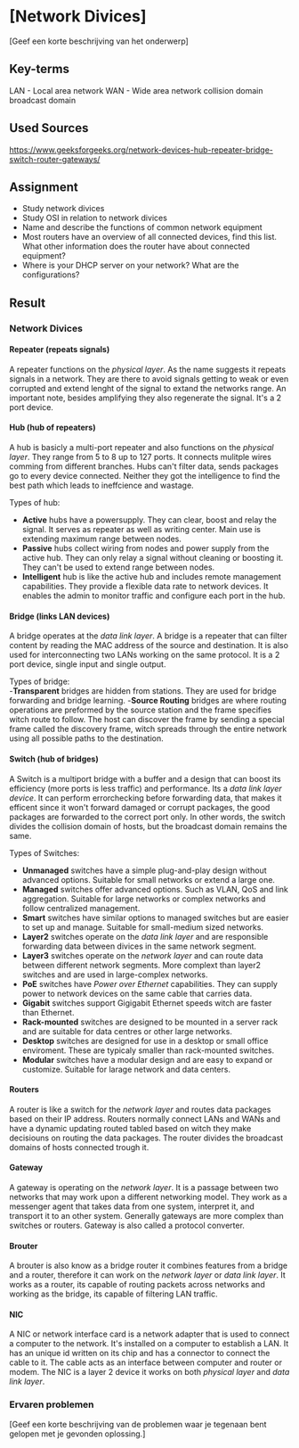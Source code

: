 # [Network Divices]
[Geef een korte beschrijving van het onderwerp]

## Key-terms
LAN - Local area network
WAN - Wide area network
collision domain 
broadcast domain 

## Used Sources
https://www.geeksforgeeks.org/network-devices-hub-repeater-bridge-switch-router-gateways/

## Assignment
- Study network divices
- Study OSI in relation to network divices
- Name and describe the functions of common network equipment
- Most routers have an overview of all connected devices, find this list. What other information does the router have about connected equipment?
- Where is your DHCP server on your network? What are the configurations?

## Result
### Network Divices
#### Repeater (repeats signals)
A repeater functions on the *physical layer*. As the name suggests it repeats signals in a network. They are there to avoid signals getting to weak or even corrupted and extend lenght of the signal to extand the networks range. 
An important note, besides amplifying they also regenerate the signal.
It's a 2 port device.

#### Hub (hub of repeaters)
A hub is basicly a multi-port repeater and also functions on the *physical layer*. They range from 5 to 8 up to 127 ports. It connects mulitple wires comming from different branches. Hubs can't filter data, sends packages go to every device connected. Neither they got the intelligence to find the best path which leads to ineffcience and wastage. 

Types of hub:
- **Active** hubs have a powersupply. They can clear, boost and relay the signal. It serves as repeater as well as writing center. Main use is extending maximum range between nodes.   
- **Passive** hubs collect wiring from nodes and power supply from the active hub. They can only relay a signal without cleaning or boosting it. They can't be used to extend range between nodes.  
- **Intelligent** hub is like the active hub and includes remote management capabilities. They provide a flexible data rate to network devices. It enables the admin to monitor traffic  and configure each port in the hub.  

#### Bridge (links LAN devices)
A bridge operates at the *data link layer*. A bridge is a repeater that can filter content by reading the MAC address of the source and destination. It is also used for interconnecting two LANs working on the same protocol. It is a 2 port device, single input and single output.

Types of bridge:  
-**Transparent** bridges are hidden from stations. They are used for bridge forwarding and bridge learning.
-**Source Routing** bridges are where routing operations are preformed by the source station and the frame specifies witch route to follow. The host can discover the frame by sending a special frame called the discovery frame, witch spreads through the entire network using all possible paths to the destination. 

#### Switch (hub of bridges)
A Switch is a multiport bridge with a buffer and a design that can boost its efficiency (more ports is less traffic) and performance. Its a *data link layer device*. It can perform errorchecking before forwarding data, that makes it efficent since it won't forward damaged or corrupt packages, the good packages are forwarded to the correct port only. In other words, the switch divides the collision domain of hosts, but the broadcast domain remains the same. 

Types of Switches:
- **Unmanaged** switches have a simple plug-and-play design without advanced options. Suitable for small networks or extend a large one.
- **Managed** switches offer advanced options. Such as VLAN, QoS and link aggregation. Suitable for large networks or complex networks and follow centralized management. 
- **Smart** switches have similar options to managed switches but are easier to set up and manage. Suitable for small-medium sized networks. 
- **Layer2** switches operate on the *data link layer* and are responsible forwarding data between divices in the same network segment.
- **Layer3** switches operate on the *network layer* and can route data between different network segments. More complext than layer2 switches and are used in large-complex networks. 
- **PoE** switches have *Power over Ethernet* capabilities. They can supply power to network devices on the same cable that carries data.
- **Gigabit** switches support Gigigabit Ethernet speeds witch are faster than Ethernet. 
- **Rack-mounted** switches are designed to be mounted in a server rack and are suitable for data centres or other large networks. 
- **Desktop** switches are designed for use in a desktop or small office enviroment. These are typicaly smaller than rack-mounted switches. 
- **Modular** switches have a modular design and are easy to expand or customize. Suitable for larage network and data centers.

#### Routers 
A router is like a switch for the *network layer* and routes data packages based on their IP address. Routers normally connect LANs and WANs and have a dynamic updating routed tabled based on witch they make decisiouns on routing the data packages. The router divides the broadcast domains of hosts connected trough it. 

#### Gateway
A gateway is operating on the *network layer*. It is a passage between two networks that may work upon a different networking model. They work as a messenger agent that takes data from one system, interpret it, and transport it to an other system. Generally gateways are more complex than switches or routers. Gateway is also called a protocol converter.  

#### Brouter
A brouter is also know as a bridge router it combines features from a bridge and a router, therefore it can work on the *network layer* or *data link layer*. It works as a router, its capable of routing packets across networks and working as the bridge, its capable of filtering LAN traffic. 

#### NIC
A NIC or network interface card is a network adapter that is used to connect a computer to the network. It's installed on a computer to establish a LAN. It has an unique id written on its chip and has a connector to connect the cable to it. The cable acts as an interface between computer and router or modem. The NIC is a layer 2 device it works on both *physical layer* and *data link layer*.

### Ervaren problemen
[Geef een korte beschrijving van de problemen waar je tegenaan bent gelopen met je gevonden oplossing.]

